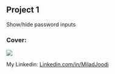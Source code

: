 ## Project 1
Show/hide password inputs
   
### Cover:
![](https://s30.picofile.com/file/8469825892/show_hide.gif)

My Linkedin: [Linkedin.com/in/MiladJoodi](https://www.linkedin.com/in/MiladJoodi/)  
